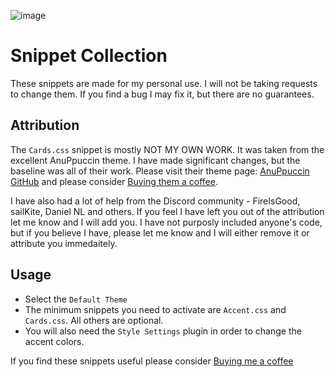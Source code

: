 ![image](https://github.com/ms3056/Snippets/assets/23712700/a6cefaff-33ee-455e-87e3-621c082f5670)


# Snippet Collection

These snippets are made for my personal use. I will not be taking requests to change them. If you find a bug I may fix it, but there are no guarantees.

## Attribution

The `Cards.css` snippet is mostly NOT MY OWN WORK. It was taken from the excellent AnuPpuccin theme. I have made significant changes, but the baseline was all of their work. Please visit their theme page: [AnuPpuccin GitHub](https://github.com/AnubisNekhet/AnuPpuccin) and please consider [Buying them a coffee](https://www.buymeacoffee.com/anubisnekhet).

I have also had a lot of help from the Discord community - FireIsGood, sailKite, Daniel NL and others. If you feel I have left you out of the attribution let me know and I will add you. I have not purposly included anyone's code, but if you believe I have, please let me know and I will either remove it or attribute you immedaitely. 

## Usage

- Select the `Default Theme`
- The minimum snippets you need to activate are `Accent.css` and `Cards.css`. All others are optional.
- You will also need the `Style Settings` plugin in order to change the accent colors.


If you find these snippets useful please consider [Buying me a coffee](https://www.buymeacoffee.com/mstam30561)
